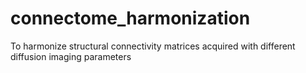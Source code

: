 # connectome_harmonization
To harmonize structural connectivity matrices acquired with different diffusion imaging parameters
